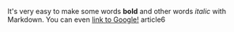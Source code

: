 It's very easy to make some words **bold** and other words *italic* with Markdown. You can even [link to Google!](http://google.com) article6